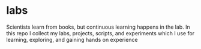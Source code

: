 # labs
Scientists learn from books, but continuous learning happens in the lab.  In this repo I collect my labs, projects, scripts, and experiments which I use for learning, exploring, and gaining hands on experience 
